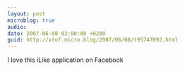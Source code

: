 ```yaml
---
layout: post
microblog: true
audio: 
date: 2007-06-08 02:00:00 +0200
guid: http://xtof.micro.blog/2007/06/08/t95747092.html
---
```

I love this iLike application on Facebook
